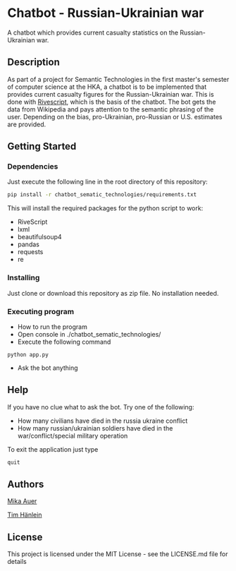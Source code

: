 # Chatbot - Russian-Ukrainian war

A chatbot which provides current casualty statistics on the Russian-Ukrainian war.

## Description

As part of a project for Semantic Technologies in the first master's semester of computer science at the HKA, a chatbot is to be implemented that provides current casualty figures for the Russian-Ukrainian war. This is done with [Rivescript](https://www.rivescript.com/), which is the basis of the chatbot.
The bot gets the data from Wikipedia and pays attention to the semantic phrasing of the user. Depending on the bias, pro-Ukrainian, pro-Russian or U.S. estimates are provided.

## Getting Started

### Dependencies

Just execute the following line in the root directory of this repository:
```bash
pip install -r chatbot_sematic_technologies/requirements.txt
```
This will install the required packages for the python script to work:
* RiveScript
* lxml
* beautifulsoup4
* pandas
* requests
* re

### Installing

Just clone or download this repository as zip file. No installation needed.

### Executing program

* How to run the program
* Open console in ./chatbot_sematic_technologies/
* Execute the following command
```
python app.py
```
* Ask the bot anything

## Help

If you have no clue what to ask the bot. Try one of the following:
* How many civilians have died in the russia ukraine conflict
* How many russian/ukrainian soldiers have died in the war/conflict/special military operation

To exit the application just type
```bash
quit
```

## Authors

[Mika Auer](https://github.com/Mika2147)

[Tim Hänlein](https://github.com/THaenlein)

## License

This project is licensed under the MIT License - see the LICENSE.md file for details
